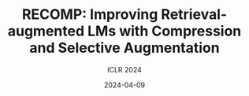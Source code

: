 ---
layout: seminar-post
title: "RECOMP: Improving Retrieval-augmented LMs with Compression and Selective Augmentation"
subtitle: 'ICLR 2024'
categories: NLP
tags: [RAG, Question answering, Summarization]
date: 2024-04-09
pdf_url: 'https://drive.google.com/file/d/1LvXQ3X0WBzwR0mlXgNqlL5AOxofkexah/preview'
---